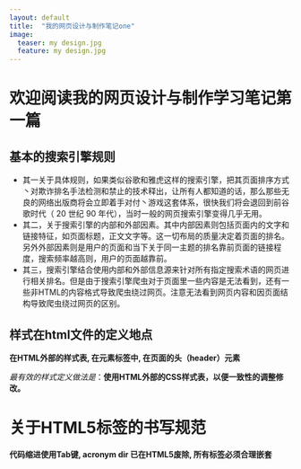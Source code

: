 ```yaml
---
layout: default
title:  "我的网页设计与制作笔记one"
image:
  teaser: my design.jpg
  feature: my design.jpg
---
```


# 欢迎阅读我的网页设计与制作学习笔记第一篇

## 基本的搜索引擎规则
+ 其一关于具体规则，如果类似谷歌和雅虎这样的搜索引擎，把其页面排序方式丶对欺诈排名手法检测和禁止的技术释出，让所有人都知道的话，那么那些无良的网络出版商将会立即着手对付丶游戏这套体系，很快我们将会退回到前谷歌时代（ 20 世纪 90 年代），当时一般的网页搜索引擎变得几乎无用。
+ 其二，关于搜索引擎的内部和外部因素。其中内部因素则包括页面内的文字和链接特征，如页面标题，正文文字等。这一切布局的质量决定着页面的排名。另外外部因素则是用户的页面和当下关于同一主题的排名靠前页面的链接程度，搜索频率越高则，用户的页面越靠前。
+ 其三，搜索引擎结合使用内部和外部信息源来针对所有指定搜索术语的网页进行相关排名。但是由于搜索引擎爬虫对于页面里一些内容是无法看到，还有一些非HTML的内容格式导致爬虫绕过网页。注意无法看到网页内容和因页面结构导致爬虫绕过网页的区别。

## 样式在html文件的定义地点

**在HTML外部的样式表, 在元素标签中, 在页面的头（header）元素**

*最有效的样式定义做法是*：**使用HTML外部的CSS样式表，以便一致性的调整修改。**

# 关于HTML5标签的书写规范
**代码缩进使用Tab键, acronym dir 已在HTML5废除, 所有标签必须合理嵌套**